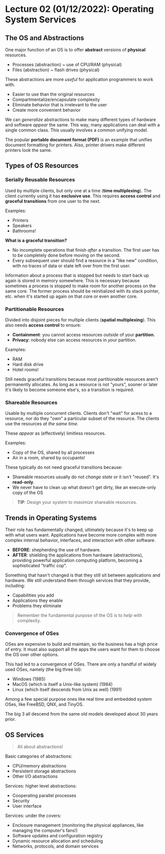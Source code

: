 # Lecture 02 (01/12/2022): Operating System Services


## The OS and Abstractions


One major function of an OS is to offer **abstract** versions of **physical** resources.

* Processes (abstraction) ~ use of CPU/RAM (physical)
* Files (abstraction) ~ flash drives (physical)

These abstractions are more *useful* for application programmers to work with.

* Easier to use than the original resources
* Compartmentalize/encapsulate complexity
* Eliminate behavior that is irrelevant to the user
* Create more convenient behavior

We can *generalize* abstractions to make many different types of hardware and software *appear* the same. This way, many applications can deal with a single common class. This usually involves a common unifying model.

The popular **portable document format (PDF)** is an example that unifies document formatting for printers. Also, printer drivers make different printers look the same.


## Types of OS Resources


### Serially Reusable Resources


Used by multiple clients, but only one at a time (**time multiplexing**). The client currently using it has **exclusive use**. This requires **access control** and **graceful transitions** from one user to the next.


Examples:

* Printers
* Speakers
* Bathrooms!

**What is a graceful transition?**

* No incomplete operations that finish *after* a transition. The first user has to be completely done before moving on the second.
* Every subsequent user should find a resource in a "like new" condition, with no traces of data or state left over from the first user.

Information about a process that is stopped but needs to start back up again is stored in memory somewhere. This is necessary because sometimes a process is stopped to make room for another process on the same core. The former process should be reinitialized with its stack pointer, etc. when it's started up again on that core or even another core.


### Partitionable Resources


Divided into disjoint pieces for multiple clients (**spatial multiplexing**). This also needs **access control** to ensure:

* **Containment**: you cannot access resources *outside* of your **partition.**
* **Privacy**: nobody else can access resources in *your* partition.

Examples:

* RAM
* Hard disk drive
* Hotel rooms!

Still needs graceful transitions because most partitionable resources aren't permanently allocates. As long as a resource is not "yours", sooner or later it's likely to become someone else's, so a transition is required.


### Shareable Resources


Usable by multiple concurrent clients. Clients don't "wait" for acess to a resource, nor do they "own"  a particular subset of the resource. The clients use the resources *at the same time.*

These *appear* as (effectively) limitless resources.

Examples:

* Copy of the OS, shared by all processes
* Air in a room, shared by occupants!

These typically do not need graceful transitions because:

* Shareable resources usually do not *change state* or it isn't "reused". It's **read-only**.
* We never have to clean up what doesn't get dirty, like an execute-only copy of the OS

> **TIP**: Design your system to *maximize* shareable resources.


## Trends in Operating Systems


Their role has fundamentally changed, ultimately because it's to keep up with what users want. Applications have become more complex with more complex internal behavior, interfaces, and interaction with other software.


* **BEFORE**: shepherding the use of hardware.
* **AFTER**: shielding the applications from hardware (abstractions), providing powerful application computing platform, becoming a sophisticated "traffic cop".

Something that hasn't changed is that they still sit between applications and hardware. We still understand them through services that they provide, including:

* Capabilities you add
* Applications they enable
* Problems they eliminate

> Remember the fundamental purpose of the OS is to *help* with complexity.


### Convergence of OSes


OSes are expensive to build and maintain, so the business has a high price of entry. It must also support all the apps the users want for them to choose the OS over other options.

This had led to a convergence of OSes. There are only a handful of widely used OSes, namely (the big three lol):

* Windows (1985)
* MacOS (which is itself a Unix-like system) (1984)
* Linux (which itself descends from Unix as well) (1991)

Among a few special purpose ones like real time and embedded system OSes, like FreeBSD, QNX, and TinyOS.

The big 3 all descend from the same old models developed about 30 years prior.


## OS Services


> All about abstractions!

Basic categories of abstractions:

* CPU/memory abstractions
* Persistent storage abstractions
* Other I/O abstractions

Services: higher level abstractions:

* Cooperating parallel processes
* Security
* User interface

Services: under the covers:

* Enclosure management (monitoring the physical appliances, like managing the computer's fans!)
* Software updates and configuration registry
* Dynamic resource allocation and scheduling
* Networks, protocols, and domain services

